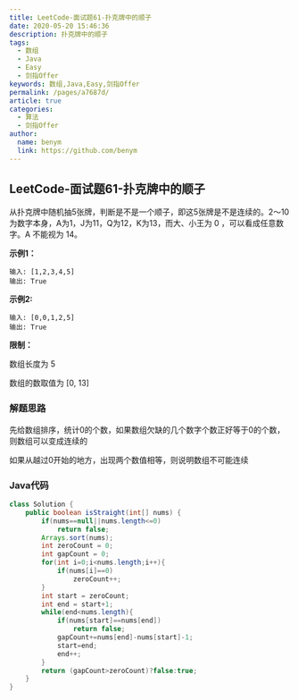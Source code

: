 ```yaml
---
title: LeetCode-面试题61-扑克牌中的顺子
date: 2020-05-20 15:46:36
description: 扑克牌中的顺子
tags: 
  - 数组
  - Java
  - Easy
  - 剑指Offer
keywords: 数组,Java,Easy,剑指Offer
permalink: /pages/a7687d/
article: true
categories: 
  - 算法
  - 剑指Offer
author: 
  name: benym
  link: https://github.com/benym
---
```


## LeetCode-面试题61-扑克牌中的顺子

从扑克牌中随机抽5张牌，判断是不是一个顺子，即这5张牌是不是连续的。2～10为数字本身，A为1，J为11，Q为12，K为13，而大、小王为 0 ，可以看成任意数字。A 不能视为 14。

 <!--more-->

**示例1：**

```
输入: [1,2,3,4,5]
输出: True
```

**示例2:**

```
输入: [0,0,1,2,5]
输出: True
```

**限制：**

数组长度为 5 

数组的数取值为 [0, 13] 

### 解题思路

先给数组排序，统计0的个数，如果数组欠缺的几个数字个数正好等于0的个数，则数组可以变成连续的

如果从越过0开始的地方，出现两个数值相等，则说明数组不可能连续

### Java代码

```java
class Solution {
    public boolean isStraight(int[] nums) {
        if(nums==null||nums.length<=0)
            return false;
        Arrays.sort(nums);
        int zeroCount = 0;
        int gapCount = 0;
        for(int i=0;i<nums.length;i++){
            if(nums[i]==0)
                zeroCount++;
        }
        int start = zeroCount;
        int end = start+1;
        while(end<nums.length){
            if(nums[start]==nums[end])
                return false;
            gapCount+=nums[end]-nums[start]-1;
            start=end;
            end++;
        }
        return (gapCount>zeroCount)?false:true;
    }
}
```

